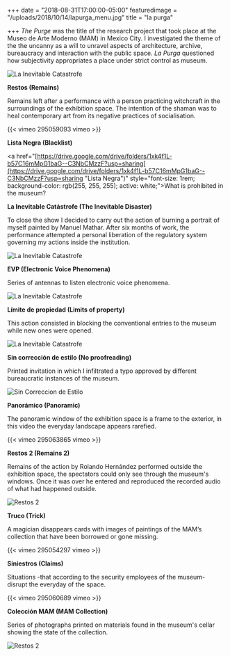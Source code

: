 +++
date = "2018-08-31T17:00:00-05:00"
featuredimage = "/uploads/2018/10/14/lapurga_menu.jpg"
title = "la purga"

+++
_The Purge_ was the title of the research project that took place at the Museo de Arte Moderno (MAM) in Mexico City. I investigated the theme of the the uncanny as a will to unravel aspects of architecture, archive, bureaucracy and interaction with the public space. _La Purga_ questioned how subjectivity appropriates a place under strict control as museum. <br/>

<img class="full" src="/uploads/2018/10/14/Restos_1.jpg" alt="La Inevitable Catastrofe">

**Restos (Remains)**

Remains left after a performance with a person practicing witchcraft in the surroundings of the exhibition space. The intention of the shaman was to heal contemporary art from its negative practices of socialisation.

{{< vimeo 295059093 vimeo >}}

**Lista Negra (Blacklist)**

<a href="[https://drive.google.com/drive/folders/1xk4f1L-b57C16mMpG1baG--C3NbCMzzF?usp=sharing](https://drive.google.com/drive/folders/1xk4f1L-b57C16mMpG1baG--C3NbCMzzF?usp=sharing "Lista Negra")" style="font-size: 1rem; background-color: rgb(255, 255, 255); active: white;">What is prohibited in the museum?</a>

**La Inevitable Catástrofe (The Inevitable Disaster)**

To close the show I decided to carry out the action of burning a portrait of myself painted by Manuel Mathar. After six months of work, the performance attempted a personal liberation of the regulatory system governing my actions inside the institution.

<img class="full" src="/uploads/2018/10/14/lainevitablecatastrofe.jpg" alt="La Inevitable Catastrofe">

**EVP (Electronic Voice Phenomena)**

Series of antennas to listen electronic voice phenomena.

<img class="full" src="/uploads/2018/10/14/Antena1.jpg" alt="La Inevitable Catastrofe">

**Límite de propiedad (Limits of property)**

This action consisted in blocking the conventional entries to the museum while new ones were opened.

<img class="full" src="/uploads/2018/10/14/limite.jpg" alt="La Inevitable Catastrofe">

**Sin corrección de estilo (No proofreading)**

Printed invitation in which I infiltrated a typo approved by different bureaucratic instances of the museum.

<img class="full" src="/uploads/2018/10/14/SinCorreccionEstilo.jpg" alt="Sin Correccion de Estilo">

**Panorámico (Panoramic)**

The panoramic window of the exhibition space is a frame to the exterior, in this video the everyday landscape appears rarefied.

{{< vimeo 295063865 vimeo >}}

**Restos 2 (Remains 2)**

Remains of the action by Rolando Hernández performed outside the exhibition space, the spectators could only see through the museum's windows. Once it was over he entered and reproduced the recorded audio of what had happened outside.

<img class="full" src="/uploads/2018/10/14/Guitarra1.jpg" alt="Restos 2">

**Truco (Trick)**

A magician disappears cards with images of paintings of the MAM’s collection that have been borrowed or gone missing.

{{< vimeo 295054297 vimeo >}}

**Siniestros (Claims)**

Situations -that according to the security employees of the museum- disrupt the everyday of the space.

{{< vimeo 295060689 vimeo >}}

**Colección MAM (MAM Collection)**

Series of photographs printed on materials found in the museum's cellar showing the state of the collection.

<img class="full" src="/uploads/2018/10/14/colecccion_mam_3.jpg" alt="Restos 2">